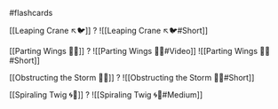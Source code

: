 #flashcards 

[[Leaping Crane ↖️🐦]]
?
![[Leaping Crane ↖️🐦#Short]]
<!--SR:!2024-05-14,146,251-->

[[Parting Wings 🥳🪽]]
?
![[Parting Wings 🥳🪽#Video]]
![[Parting Wings 🥳🪽#Short]]
<!--SR:!2024-04-15,24,235-->

[[Obstructing the Storm 🚧🌀]]
?
![[Obstructing the Storm 🚧🌀#Short]]
<!--SR:!2024-05-20,86,247-->

[[Spiraling Twig 🌀🌿]]
?
![[Spiraling Twig 🌀🌿#Medium]]
<!--SR:!2024-04-10,11,235-->